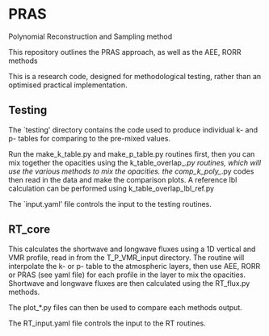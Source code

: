 # PRAS
Polynomial Reconstruction and Sampling method

This repository outlines the PRAS approach, as well as the AEE, RORR methods 

This is a research code, designed for methodological testing, rather than an optimised practical implementation.

## Testing

The `testing' directory contains the code used to produce individual k- and p- tables for comparing to the pre-mixed values.

Run the make_k_table.py and make_p_table.py routines first, then you can mix together the opacities using the k_table_overlap_*.py routines, which will use the various methods to mix the opacities.
the comp_k_poly_*.py codes then read in the data and make the comparison plots.
A reference lbl calculation can be performed using k_table_overlap_lbl_ref.py

The `input.yaml' file controls the input to the testing routines.


## RT_core

This calculates the shortwave and longwave fluxes using a 1D vertical and VMR profile, read in from the T_P_VMR_input directory.
The routine will interpolate the k- or p- table to the atmospheric layers, then use AEE, RORR or PRAS (see yaml file) for each profile in the layer to mix the opacities.
Shortwave and longwave fluxes are then calculated using the RT_flux.py methods.

The plot_*.py files can then be used to compare each methods output.

The RT_input.yaml file controls the input to the RT routines.


